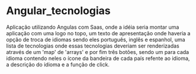 # Angular_tecnologias

Aplicação utilizando Angulas com Saas, onde a idéia seria montar uma aplicação com uma logo no topo, um texto de apresentação onde haveria a opção de troca de idiomas sendo eles português, inglês e espanhol, uma lista de tecnologias onde essas tecnologias deveriam ser renderizadas através de um 'map' de 'arrays' e por fim três botões, sendo um para cada idioma contendo neles o ícone da bandeira de cada país refente ao idioma, a descrição do idioma e a função de click.
